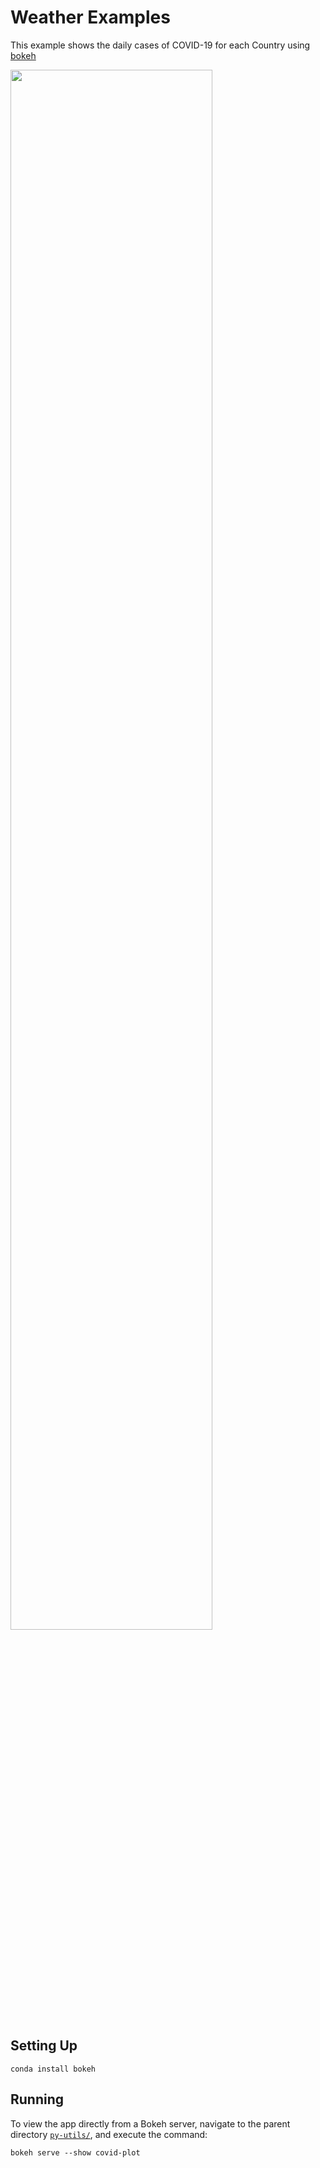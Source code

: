 # Weather Examples

This example shows the daily cases of COVID-19 for each Country using [bokeh](https://bokeh.org/) 

<img src="https://static.bokeh.org/weather.png" width="80%"></img>

## Setting Up

```
conda install bokeh
```
## Running

To view the app directly from a Bokeh server, navigate to the parent directory
[`py-utils/`](https://github.com/riccardoscheda/py-utils),
and execute the command:

    bokeh serve --show covid-plot
